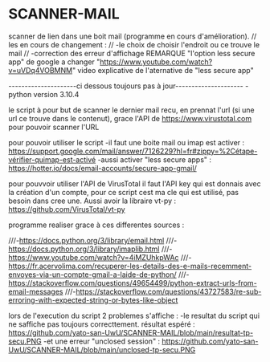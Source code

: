 # SCANNER-MAIL
scanner de lien dans une boit mail (programme en cours d'amélioration).
// les en cours de changement :
// -le choix de choisir l'endroit ou ce trouve le mail
// -correction des erreur d'affichage
REMARQUE "l'option less secure app" de google a changer "https://www.youtube.com/watch?v=uVDq4VOBMNM" video explicative de l'aternative de "less secure app"  

---------------------ci dessous toujours pas à jour---------------------
-python version 3.10.4

le script à pour but de scanner le dernier mail recu, en prennat l'url (si une url ce trouve dans le contenut), grace l'API de https://www.virustotal.com pour pouvoir scanner l'URL

pour pouvoir utiliser le script
-il faut une boite mail ou imap est activer : https://support.google.com/mail/answer/7126229?hl=fr#zippy=%2Cétape-vérifier-quimap-est-activé
-aussi activer "less secure apps" : https://hotter.io/docs/email-accounts/secure-app-gmail/

pour pouvvoir utiliser l'API de VirusTotal il faut l'API key qui est donnais avec la création d'un compte, pour ce script cest ma cle qui est utilisé, pas besoin dans cree une.
Aussi avoir la libraire vt-py : https://github.com/VirusTotal/vt-py


programme realiser grace à ces differentes sources :

///-https://docs.python.org/3/library/email.html
///-https://docs.python.org/3/library/imaplib.html
///-https://www.youtube.com/watch?v=4iMZUhkpWAc
///-https://fr.acervolima.com/recuperer-les-details-des-e-mails-recemment-envoyes-via-un-compte-gmail-a-laide-de-python/
///-https://stackoverflow.com/questions/49654499/python-extract-urls-from-email-messages
///-https://stackoverflow.com/questions/43727583/re-sub-erroring-with-expected-string-or-bytes-like-object



lors de l'execution du script 2 problemes s'affiche :
-le resultat du script qui ne saffiche pas toujours correcttement. résultat espéré : https://github.com/yato-san-UwU/SCANNER-MAIL/blob/main/resultat-tp-secu.PNG
-et une erreur "unclosed session"  : https://github.com/yato-san-UwU/SCANNER-MAIL/blob/main/unclosed-tp-secu.PNG

